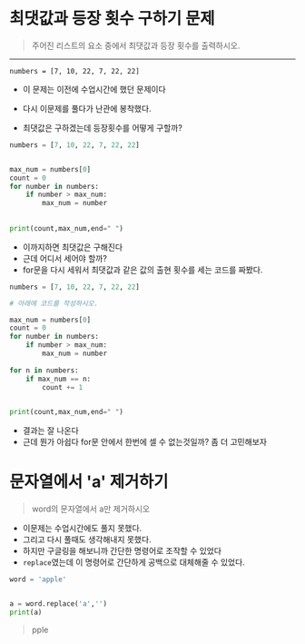 # 최댓값과 등장 횟수 구하기 문제

> 주어진 리스트의 요소 중에서 최댓값과 등장 횟수를 출력하시오.

---

```
numbers = [7, 10, 22, 7, 22, 22]
```

* 이 문제는 이전에 수업시간에 했던 문제이다

* 다시 이문제를 풀다가 난관에 봉착했다.
* 최댓값은 구하겠는데 등장횟수를 어떻게 구할까?

```python
numbers = [7, 10, 22, 7, 22, 22]


max_num = numbers[0]
count = 0
for number in numbers:
    if number > max_num:
        max_num = number
        
        
print(count,max_num,end=" ")
```

* 이까지하면 최댓값은 구해진다
* 근데 어디서 세어야 할까?
* for문을 다시 세워서 최댓값과 같은 값의 출현 횟수를 세는 코드를 짜봤다.

```python
numbers = [7, 10, 22, 7, 22, 22]

# 아래에 코드를 작성하시오.

max_num = numbers[0]
count = 0
for number in numbers:
    if number > max_num:
        max_num = number
        
for n in numbers:
    if max_num == n:
        count += 1

        
print(count,max_num,end=" ")
```

* 결과는 잘 나온다
* 근데 뭔가 아쉽다 for문 안에서 한번에 셀 수 없는것일까? 좀 더 고민해보자



#  문자열에서 'a' 제거하기

> word의 문자열에서 a만 제거하시오

* 이문제는 수업시간에도 풀지 못했다.
* 그리고 다시 풀때도 생각해내지 못했다.
* 하지만 구글링을 해보니까 간단한 명령어로 조작할 수 있었다
* `replace`였는데 이 명령어로 간단하게 공백으로 대체해줄 수 있었다.

```python
word = 'apple'


a = word.replace('a','')
print(a)

```

> pple